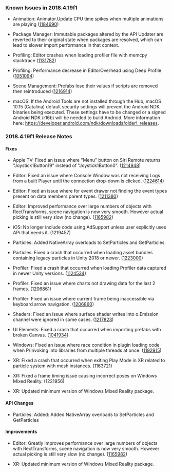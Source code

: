 ### Known Issues in 2018.4.19f1

*   Animation: Animator.Update CPU time spikes when multiple animations are playing ([1184690](https://issuetracker.unity3d.com/issues/animator-dot-update-cpu-time-spikes-when-multiple-animations-are-playing))
    
*   Package Manager: Immutable packages altered by the API Updater are reverted to their original state when packages are resolved, which can lead to slower import performance in that context.
    
*   Profiling: Editor crashes when loading profiler file with memcpy stacktrace ([1131782](https://issuetracker.unity3d.com/issues/editor-crashes-when-loading-profiler-file-with-memcpy-stacktrace))
    
*   Profiling: Performance decrease in EditorOverhead using Deep Profile ([1051094](https://issuetracker.unity3d.com/issues/performance-decrease-in-editoroverhead-using-deep-profile))
    
*   Scene Management: Prefabs lose their values if scripts are removed then reintroduced ([1216914](https://issuetracker.unity3d.com/issues/prefabs-lose-their-values-if-scripts-are-removed-then-reintroduced))
    
*   macOS: If the Android Tools are not installed through the Hub, macOS 10.15 (Catalina) default security settings will prevent the Android NDK binaries being executed. These settings have to be changed or a signed Android NDK (r16b) will be needed to build Android. More information here: https://developer.android.com/ndk/downloads/older\_releases.
    

### 2018.4.19f1 Release Notes

#### Fixes

*   Apple TV: Fixed an issue where "Menu" button on Siri Remote returns "Joystick1Button19" instead of "Joystick1Button0". ([1214948](https://issuetracker.unity3d.com/issues/tvos-menu-button-on-siri-remote-returns-joystick1button19-instead-of-joystick1button0))
    
*   Editor: Fixed an issue where Console Window was not receiving Logs from a built Player until the connection drop-down is clicked. ([1224614](https://issuetracker.unity3d.com/issues/console-logs-from-built-players-are-not-received-by-an-attached-editor-until-console-connection-drop-down-is-clicked))
    
*   Editor: Fixed an issue where for event drawer not finding the event types present on data members parent types. ([1211380](https://issuetracker.unity3d.com/issues/dynamic-functions-unavailable-when-private-generic-unityevent-fields-have-serializefield-attribute))
    
*   Editor: Improved performance over large numbers of objects with RectTransforms, scene navigation is now very smooth. However actual picking is still very slow (no change). ([1165982](https://issuetracker.unity3d.com/issues/editor-poor-slash-slow-performance-with-multiple-gameobjects-around-2k-while-the-scene-window-slash-view-is-visible))
    
*   iOS: No longer include code using AdSupport unless user explicitly uses APi that needs it. (1219457)
    
*   Particles: Added NativeArray overloads to SetParticles and GetParticles.
    
*   Particles: Fixed a crash that occurred when loading asset bundles containing legacy particles in Unity 2018 or newer. ([1223000](https://issuetracker.unity3d.com/issues/player-crashes-when-legacy-particle-systems-in-asset-bundle-2017-are-used))
    
*   Profiler: Fixed a crash that occurred when loading Profiler data captured in newer Unity versions. ([1124534](https://issuetracker.unity3d.com/issues/19-dot-1-profiler-capture-crashes-editor-if-loaded-in-18-dot-4))
    
*   Profiler: Fixed an issue where charts not drawing data for the last 2 frames. ([1206861](https://issuetracker.unity3d.com/issues/profiler-cant-use-keyboard-arrows-to-access-current-frame))
    
*   Profiler: Fixed an issue where current frame being inaccessible via keyboard arrow navigation. ([1206860](https://issuetracker.unity3d.com/issues/profiler-profiler-charts-are-not-drawing-data-for-the-last-2-frames))
    
*   Shaders: Fixed an issue where surface shader writes into o.Emission channel were ignored in some cases. ([1217823](https://issuetracker.unity3d.com/issues/surface-shader-emission-usage-does-not-get-detected-when-set-with-a-specific-expression-using-worldnormalvector))
    
*   UI Elements: Fixed a crash that occurred when importing prefabs with broken Canvas. ([1041934](https://issuetracker.unity3d.com/issues/unity-crashes-on-ui-canvas-checkconsistency-when-importing-prefab))
    
*   Windows: Fixed an issue where race condition in plugin loading code when P/Invoking into libraries from multiple threads at once. ([1192915](https://issuetracker.unity3d.com/issues/windows-problem-with-importing-dlls-using-dllimport-attribute-from-different-threads))
    
*   XR: Fixed a crash that occurred when exiting Play Mode in XR related to particle system with mesh instances. ([1163721](https://issuetracker.unity3d.com/issues/vr-editor-crashes-when-exiting-the-play-mode-if-vr-support-is-enabled-and-a-particle-system-is-emitting-mesh-instances))
    
*   XR: Fixed a frame timing issue causing incorrect poses on Windows Mixed Reality. (1221956)
    
*   XR: Updated minimum version of Windows Mixed Reality package.
    

#### API Changes

*   Particles: Added: Added NativeArray overloads to SetParticles and GetParticles

#### Improvements

*   Editor: Greatly improves performance over large numbers of objects with RectTransforms, scene navigation is now very smooth. However actual picking is still very slow (no change). ([1165982](https://issuetracker.unity3d.com/issues/editor-poor-slash-slow-performance-with-multiple-gameobjects-around-2k-while-the-scene-window-slash-view-is-visible))
    
*   XR: Updated minimum version of Windows Mixed Reality package.